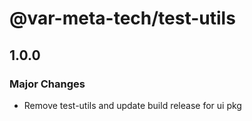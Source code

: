 # @var-meta-tech/test-utils

## 1.0.0

### Major Changes

- Remove test-utils and update build release for ui pkg
